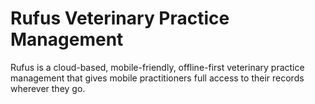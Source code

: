 # Rufus Veterinary Practice Management

Rufus is a cloud-based, mobile-friendly, offline-first veterinary practice management that gives mobile practitioners full access to their records wherever they go.
